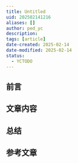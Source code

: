 ```yaml
---
title: Untitled
uid: 202502141216
aliases: []
author: ped_yc
description: 
tags: [article]
date-created: 2025-02-14
date-modified: 2025-02-14
status:
  - YCTODO
---
```


## 前言

## 文章内容

## 总结

## 参考文章
